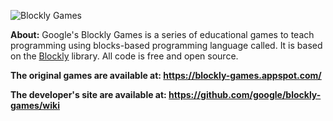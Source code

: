 ![Blockly Games](https://raw.githubusercontent.com/wiki/google/blockly-games/title.png)

**About:** Google's Blockly Games is a series of educational games to teach programming using blocks-based programming language called. It is based on the [Blockly](https://developers.google.com/blockly/) library.
All code is free and open source.

**The original games are available at: https://blockly-games.appspot.com/**

**The developer's site are available at: https://github.com/google/blockly-games/wiki**

